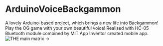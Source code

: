 # ArduinoVoiceBackgammon
 A lovely Arduino-based project, which brings a new life into Backgammon! Play the OG game with your own beautiful voice!
Realised with HC-05 Bluetooth module combined by MIT App Inventor created mobile app.
![THE main matrix ->](https://github.com/ver1nnn/ArduinoVoiceBackgammon/assets/152369479/e921ad45-d176-48c3-b230-33848593610a)

